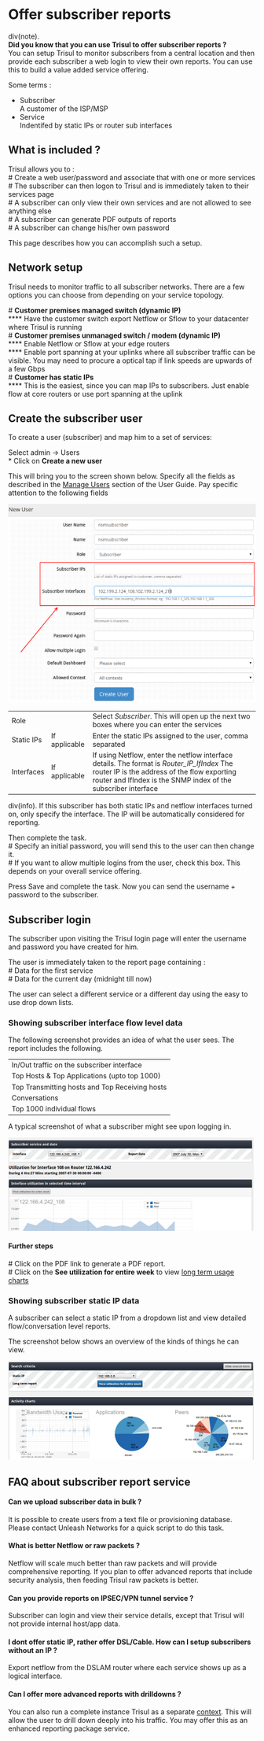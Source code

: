 # Offer subscriber reports

div(note).  
**Did you know that you can use Trisul to offer subscriber reports ?**  
You can setup Trisul to monitor subscribers from a central location and
then provide each subscriber a web login to view their own reports. You
can use this to build a value added service offering.

Some terms :

  - Subscriber  
    A customer of the ISP/MSP
  - Service  
    Indentifed by static IPs or router sub interfaces

## What is included ?

Trisul allows you to :  
\# Create a web user/password and associate that with one or more
services  
\# The subscriber can then logon to Trisul and is immediately taken to
their services page  
\# A subscriber can only view their own services and are not allowed to
see anything else  
\# A subscriber can generate PDF outputs of reports  
\# A subscriber can change his/her own password

This page describes how you can accomplish such a setup.

## Network setup

Trisul needs to monitor traffic to all subscriber networks. There are a
few options you can choose from depending on your service topology.

\# **Customer premises managed switch (dynamic IP)**  
**** Have the customer switch export Netflow or Sflow to your datacenter
where Trisul is running  
\# **Customer premises unmanaged switch / modem (dynamic IP)**  
**** Enable Netflow or Sflow at your edge routers  
**** Enable port spanning at your uplinks where all subscriber traffic
can be visible. You may need to procure a optical tap if link speeds are
upwards of a few Gbps  
\# **Customer has static IPs**  
**** This is the easiest, since you can map IPs to subscribers. Just
enable flow at core routers or use port spanning at the uplink

## Create the subscriber user

To create a user (subscriber) and map him to a set of services:

<span class="command hint">Select admin -\> Users</span>  
\* Click on **Create a new user**

This will bring you to the screen shown below. Specify all the fields as
described in the [Manage Users](/docs/ug/webadmin/userroles.html)
section of the User Guide. Pay specific attention to the following
fields

![](images/subscriber.png)

|            |               |                                                                                                                                                                                                                |
| ---------- | ------------- | -------------------------------------------------------------------------------------------------------------------------------------------------------------------------------------------------------------- |
| Role       |               | Select *Subscriber*. This will open up the next two boxes where you can enter the services                                                                                                                     |
| Static IPs | If applicable | Enter the static IPs assigned to the user, comma separated                                                                                                                                                     |
| Interfaces | If applicable | If using Netflow, enter the netflow interface details. The format is *Router\_IP\_IfIndex* The router IP is the address of the flow exporting router and IfIndex is the SNMP index of the subscriber interface |

div(info). If this subscriber has both static IPs and netflow interfaces
turned on, only specify the interface. The IP will be automatically
considered for reporting.

Then complete the task.  
\# Specify an initial password, you will send this to the user can then
change it.  
\# If you want to allow multiple logins from the user, check this box.
This depends on your overall service offering.

Press Save and complete the task. Now you can send the username +
password to the subscriber.

## Subscriber login

The subscriber upon visiting the Trisul login page will enter the
username and password you have created for him.

The user is immediately taken to the report page containing :  
\# Data for the first service  
\# Data for the current day (midnight till now)

The user can select a different service or a different day using the
easy to use drop down lists.

### Showing subscriber interface flow level data

The following screenshot provides an idea of what the user sees. The
report includes the following.

|                                                |
| ---------------------------------------------- |
| In/Out traffic on the subscriber interface     |
| Top Hosts & Top Applications (upto top 1000)   |
| Top Transmitting hosts and Top Receiving hosts |
| Conversations                                  |
| Top 1000 individual flows                      |

A typical screenshot of what a subscriber might see upon logging in.

![](images/subscriber_intf.png)

#### Further steps

\# Click on the PDF link to generate a PDF report.  
\# Click on the **See utilization for entire week** to view [long term
usage charts](/docs/ug/tools/analyze_item.html)

### Showing subscriber static IP data

A subscriber can select a static IP from a dropdown list and view
detailed flow/conversation level reports.

The screenshot below shows an overview of the kinds of things he can
view.

![](images/subscriber_ip.png)

## FAQ about subscriber report service

#### Can we upload subscriber data in bulk ?

It is possible to create users from a text file or provisioning
database. Please contact Unleash Networks for a quick script to do this
task.

#### What is better Netflow or raw packets ?

Netflow will scale much better than raw packets and will provide
comprehensive reporting. If you plan to offer advanced reports that
include security analysis, then feeding Trisul raw packets is better.

#### Can you provide reports on IPSEC/VPN tunnel service ?

Subscriber can login and view their service details, except that Trisul
will not provide internal host/app data.

#### I dont offer static IP, rather offer DSL/Cable. How can I setup subscribers without an IP ?

Export netflow from the DSLAM router where each service shows up as a
logical interface.

#### Can I offer more advanced reports with drilldowns ?

You can also run a complete instance Trisul as a separate
[context](/docs/ug/domain/index.html#contexts). This will allow the user
to drill down deeply into his traffic. You may offer this as an enhanced
reporting package service.
